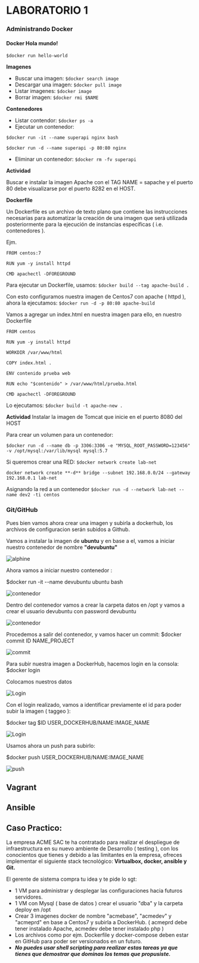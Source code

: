 # LABORATORIO 1 

### Administrando Docker

#### Docker Hola mundo!

```$docker run hello-world```


**Imagenes**

- Buscar una imagen: ```$docker search image```
- Descargar una imagen: ```$docker pull image```
- Listar imagenes: ```$docker image```
- Borrar imagen: ```$docker rmi $NAME```

**Contenedores**

- Listar contendor: ```$docker ps -a```
- Ejecutar un contenedor: 


```$docker run -it --name superapi nginx bash```


```$docker run -d --name superapi -p 80:80 nginx```


- Eliminar un contenedor: ```$docker rm -fv superapi```

**Actividad**

Buscar e instalar la imagen Apache con el TAG NAME = sapache y el puerto 80 debe visualizarse por el puerto 8282 en 
el HOST.

**Dockerfile**

Un Dockerfile es un archivo de texto plano que contiene las instrucciones necesarias para automatizar la creación de una imagen que será utilizada posteriormente para la ejecución de instancias específicas ( i.e. contenedores ).

Ejm.
```
FROM centos:7

RUN yum -y install httpd

CMD apachectl -DFOREGROUND
```


Para ejecutar un Dockerfile, usamos: ```$docker build --tag apache-build .  ```

Con esto configuramos nuestra imagen de Centos7 con apache ( httpd ), ahora la ejecutamos: ```$docker run -d -p 80:80 apache-build ```

Vamos a agregar un index.html en nuestra imagen para ello, en nuestro Dockerfile

```
FROM centos

RUN yum -y install httpd

WORKDIR /var/www/html

COPY index.html .

ENV contenido prueba web 

RUN echo "$contenido" > /var/www/html/prueba.html                                                                                                                     

CMD apachectl -DFOREGROUND
```

Lo ejecutamos: ```$docker build -t apache-new . ```

**Actividad**
Instalar la imagen de Tomcat que inicie en el puerto 8080 del HOST 


Para crear un volumen para un contenedor: 

```$docker run -d --name db -p 3306:3306 -e "MYSQL_ROOT_PASSWORD=123456" -v /opt/mysql:/var/lib/mysql mysql:5.7```

Si queremos crear una RED:
```$docker network create lab-net```

```docker network create **-d** bridge --subnet 192.168.0.0/24 --gateway 192.168.0.1 lab-net```

Asignando la red a un contenedor
```$docker run -d --network lab-net --name dev2 -ti centos```


### Git/GitHub


Pues bien vamos ahora crear una imagen y subirla a dockerhub, los archivos de configuracion serán subidos a Github.

Vamos a instalar la imagen de **ubuntu** y en base a el, vamos a iniciar nuestro contenedor de nombre **"devubuntu"**


![alphine](https://github.com/kdetony/Lab-ADJG/blob/master/Lab/imagenes/dockerubuntu.png "ubuntu")


Ahora vamos a iniciar nuestro contenedor :

$docker run -it --name devubuntu ubuntu bash


![contenedor](https://github.com/kdetony/Lab-ADJG/blob/master/Lab/imagenes/dockerrun.png "Contenedor ubuntu")


Dentro del contenedor vamos a crear la carpeta datos en /opt y vamos a crear el usuario devubuntu con password devubuntu


![contenedor](https://github.com/kdetony/Lab-ADJG/blob/master/Lab/imagenes/dockerdevu.png "Contenedor ubuntu")


Procedemos a salir del contenedor, y vamos hacer un commit: $docker commit ID NAME_PROJECT



![commit](https://github.com/kdetony/Lab-ADJG/blob/master/Lab/imagenes/dockercommit.png "Commit")


Para subir nuestra imagen a DockerHub, hacemos login en la consola: $docker login

Colocamos nuestros datos 


![Login](https://github.com/kdetony/Lab-ADJG/blob/master/Lab/imagenes/dockerlogin.png "Login")


Con el login realizado, vamos a identificar previamente el id para poder subir la imagen ( taggeo ):

$docker tag $ID USER_DOCKERHUB/NAME:IMAGE_NAME

![Login](https://github.com/kdetony/Lab-ADJG/blob/master/Lab/imagenes/dockerid.png "id")

Usamos ahora un push para subirlo:

$docker push USER_DOCKERHUB/NAME:IMAGE_NAME


![push](https://github.com/kdetony/Lab-ADJG/blob/master/Lab/imagenes/dockerpush.png "push")



## Vagrant


## Ansible


## Caso Practico:

La empresa ACME SAC te ha contratado para realizar el despliegue de infraestructura en su nuevo ambiente de Desarrollo ( testing ), con los conocientos que tienes y debido a las limitantes en la empresa, ofreces implementar el siguiente stack tecnológico: **Virtualbox, docker, ansible y Git.**


El gerente de sistema compra tu idea y te pide lo sgt:


- 1 VM para administrar y desplegar las configuraciones hacia futuros servidores.
- 1 VM con Mysql ( base de datos ) crear el usuario "dba" y la carpeta deploy en /opt
- Crear 3 imagenes docker de nombre "acmebase", "acmedev" y "acmeprd" en base a Centos7 y subirla a DockerHub. ( acmeprd debe tener instalado Apache, acmedev debe tener instalado php )
- Los archivos como por ejm. Dockerfile y docker-compose deben estar en GitHub para poder ser versionados en un futuro.
- ***No puedes usar shell scripting para realizar estas tareas ya que tienes que demostrar que dominas los temas que propusiste.***
